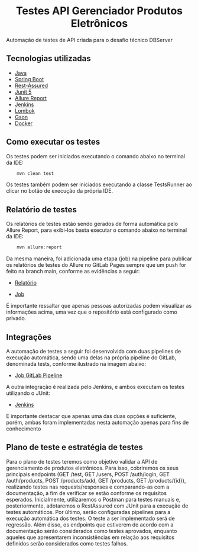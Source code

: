 <h1 align="center">Testes API Gerenciador Produtos Eletrônicos</h1>

<p>Automação de testes de API criada para o desafio técnico DBServer</p>

## Tecnologias utilizadas
- [Java](https://www.java.com/pt-BR/)
- [Spring Boot](https://spring.io/projects/spring-boot)
- [Rest-Assured](https://mvnrepository.com/artifact/io.rest-assured/rest-assured)
- [Junit 5](https://mvnrepository.com/artifact/org.junit.jupiter/junit-jupiter-api)
- [Allure Report](https://docs.qameta.io/allure/#_junit_5)
- [Jenkins](https://www.jenkins.io/)
- [Lombok](https://mvnrepository.com/artifact/org.projectlombok/lombok)
- [Gson](https://mvnrepository.com/artifact/com.google.code.gson/gson)
- [Docker](https://www.docker.com/)

## Como executar os testes
<p>Os testes podem ser iniciados executando o comando abaixo no terminal da IDE:</p>

```java
    mvn clean test
```
<p>Os testes também podem ser iniciados executando a classe TestsRunner ao clicar no botão de execução da própria IDE.</p>

## Relatório de testes
<p>Os relatórios de testes estão sendo gerados de forma automática pelo Allure Report, para exibi-los basta executar o comando abaixo no terminal da IDE:</p>

```java
    mvn allure:report
```

<p>Da mesma maneira, foi adicionada uma etapa (job) na pipeline para publicar os relatórios de testes do Allure no GitLab Pages sempre que um push for feito na branch main, conforme as evidências a seguir:</p>

- [Relatório](https://brunorgdsantos.gitlab.io/-/db-server-desafio-tecnico-2025/-/jobs/9232825581/artifacts/public/index.html)

- [Job](https://gitlab.com/brunorgdsantos/db-server-desafio-tecnico-2025/-/pipelines/1686817908)
  
<p>É importante ressaltar que apenas pessoas autorizadas podem visualizar as informações acima, uma vez que o repositório está configurado como privado.</p>

## Integrações
<p>A automação de testes a seguir foi desenvolvida com duas pipelines de execução automática, sendo uma delas na própria pipeline do GitLab, denominada tests, conforme ilustrado na imagem abaixo:</p>

- [Job GitLab Pipeline](https://gitlab.com/brunorgdsantos/db-server-desafio-tecnico-2025/-/pipelines/1686817908)

<p>A outra integração é realizada pelo Jenkins, e ambos executam os testes utilizando o JUnit:</p>

- [Jenkins](https://drive.google.com/file/d/12EtrQ-MfQwShXnY7dpax9NuqT2s143Hc/view?usp=sharing)

<p>É importante destacar que apenas uma das duas opções é suficiente, porém, ambas foram implementadas nesta automação apenas para fins de conhecimento</p>

## Plano de teste e estratégia de testes
<p>Para o plano de testes teremos como objetivo validar a API de gerenciamento de produtos eletrônicos. Para isso, cobriremos os seus principais endpoints (GET /test, GET /users, POST /auth/login, GET /auth/products, POST /products/add, GET /products, GET /products/{id}), realizando testes nas requests/responses e comparando-as com a documentação, a fim de verificar se estão conforme os requisitos esperados. Inicialmente, utilizaremos o Postman para testes manuais e, posteriormente, adotaremos o RestAssured com JUnit para a execução de testes automáticos. Por último, serão configuradas pipelines para a execução automática dos testes. O teste a ser implementado será de regressão. Além disso, os endpoints que estiverem de acordo com a documentação serão considerados como testes aprovados, enquanto aqueles que apresentarem inconsistências em relação aos requisitos definidos serão considerados como testes falhos.</p>
